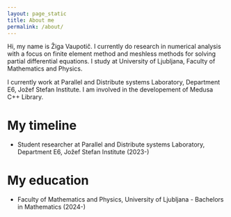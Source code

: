 ```yaml
---
layout: page_static
title: About me
permalink: /about/
---
```


Hi, my name is Žiga Vaupotič. I currently do research in numerical analysis with a focus on finite element method and meshless methods for solving partial differential equations. I study at University of Ljubljana, Faculty of Mathematics and Physics.

I currently work at Parallel and Distribute systems Laboratory, Department E6, Jožef Stefan Institute. I am involved in the developement of Medusa C++ Library.

# My timeline

- Student researcher at Parallel and Distribute systems Laboratory, Department E6, Jožef Stefan Institute (2023-)

# My education

- Faculty of Mathematics and Physics, University of Ljubljana - Bachelors in Mathematics (2024-)
